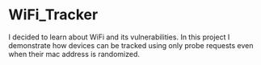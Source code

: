 # WiFi_Tracker
I decided to learn about WiFi and its vulnerabilities. In this project I demonstrate how devices can be tracked using only probe requests even when their mac address is randomized.

